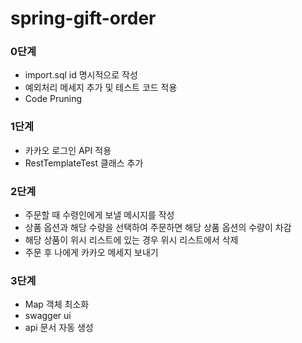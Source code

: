 # spring-gift-order
### 0단계
* import.sql id 명시적으로 작성
* 예외처리 메세지 추가 및 테스트 코드 적용
* Code Pruning

### 1단계
* 카카오 로그인 API 적용
* RestTemplateTest 클래스 추가

### 2단계
* 주문할 때 수령인에게 보낼 메시지를 작성
* 상품 옵션과 해당 수량을 선택하여 주문하면 해당 상품 옵션의 수량이 차감
* 해당 상품이 위시 리스트에 있는 경우 위시 리스트에서 삭제
* 주문 후 나에게 카카오 메세지 보내기
### 3단계
* Map 객체 최소화
* swagger ui
* api 문서 자동 생성
